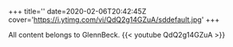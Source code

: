 +++
title=''
date=2020-02-06T20:42:45Z
cover='https://i.ytimg.com/vi/QdQ2g14GZuA/sddefault.jpg'
+++

All content belongs to GlennBeck.
{{< youtube QdQ2g14GZuA >}}
